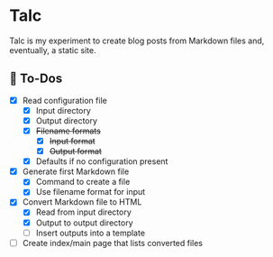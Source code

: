 # Talc

Talc is my experiment to create blog posts from Markdown files and, eventually,
a static site.

## 📝 To-Dos

- [x] Read configuration file
  - [x] Input directory
  - [x] Output directory
  - [x] ~~Filename formats~~
    - [x] ~~Input format~~
    - [x] ~~Output format~~
  - [x] Defaults if no configuration present
- [x] Generate first Markdown file
  - [x] Command to create a file
  - [x] Use filename format for input
- [x] Convert Markdown file to HTML
  - [x] Read from input directory
  - [x] Output to output directory
  - [ ] Insert outputs into a template
- [ ] Create index/main page that lists converted files
